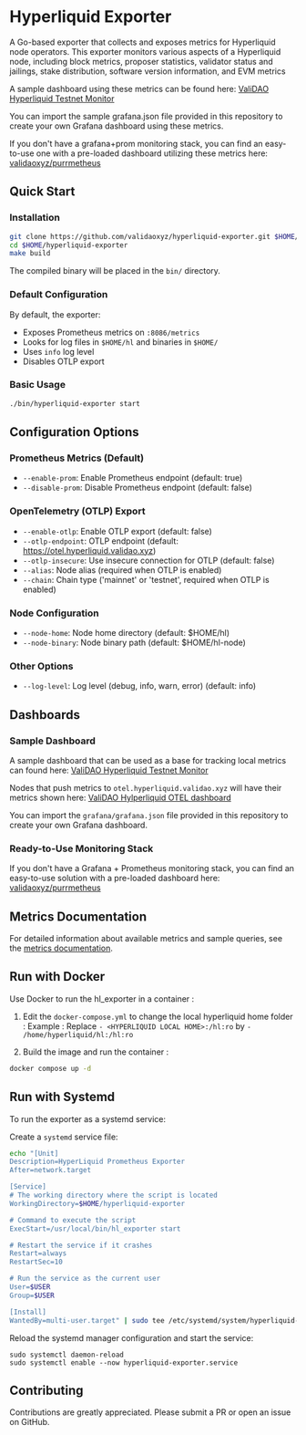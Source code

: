 # Hyperliquid Exporter

A Go-based exporter that collects and exposes metrics for Hyperliquid node operators. This exporter monitors various aspects of a Hyperliquid node, including block metrics, proposer statistics, validator status and jailings, stake distribution, software version information, and EVM metrics

A sample dashboard using these metrics can be found here: [ValiDAO Hyperliquid Testnet Monitor](https://hyperliquid-testnet-monitor.validao.xyz/public-dashboards/ff0fbe53299b4f95bb6e9651826b26e0)

You can import the sample grafana.json file provided in this repository to create your own Grafana dashboard using these metrics.

If you don't have a grafana+prom monitoring stack, you can find an easy-to-use one with a pre-loaded dashboard utilizing these metrics here: [validaoxyz/purrmetheus](https://github.com/validaoxyz/purrmetheus)

## Quick Start

### Installation
```bash
git clone https://github.com/validaoxyz/hyperliquid-exporter.git $HOME/hyperliquid-exporter
cd $HOME/hyperliquid-exporter
make build
```

The compiled binary will be placed in the `bin/` directory.

### Default Configuration

By default, the exporter:
- Exposes Prometheus metrics on `:8086/metrics`
- Looks for log files in `$HOME/hl` and binaries in `$HOME/`
- Uses `info` log level
- Disables OTLP export

### Basic Usage
```bash
./bin/hyperliquid-exporter start
```

## Configuration Options

### Prometheus Metrics (Default)
- `--enable-prom`: Enable Prometheus endpoint (default: true)
- `--disable-prom`: Disable Prometheus endpoint (default: false)

### OpenTelemetry (OTLP) Export
- `--enable-otlp`: Enable OTLP export (default: false)
- `--otlp-endpoint`: OTLP endpoint (default: https://otel.hyperliquid.validao.xyz)
- `--otlp-insecure`: Use insecure connection for OTLP (default: false)
- `--alias`: Node alias (required when OTLP is enabled)
- `--chain`: Chain type ('mainnet' or 'testnet', required when OTLP is enabled)

### Node Configuration
- `--node-home`: Node home directory (default: $HOME/hl)
- `--node-binary`: Node binary path (default: $HOME/hl-node)

### Other Options
- `--log-level`: Log level (debug, info, warn, error) (default: info)

## Dashboards

### Sample Dashboard
A sample dashboard that can be used as a base for tracking local metrics can found here: [ValiDAO Hyperliquid Testnet Monitor](https://hyperliquid-testnet-monitor.validao.xyz/public-dashboards/ff0fbe53299b4f95bb6e9651826b26e0)

Nodes that push metrics to `otel.hyperliquid.validao.xyz` will have their metrics shown here: [ValiDAO Hylperliquid OTEL dashboard](https://otel.hyperliquid.validao.xyz)

You can import the `grafana/grafana.json` file provided in this repository to create your own Grafana dashboard.

### Ready-to-Use Monitoring Stack
If you don't have a Grafana + Prometheus monitoring stack, you can find an easy-to-use solution with a pre-loaded dashboard here: [validaoxyz/purrmetheus](https://github.com/validaoxyz/purrmetheus)

## Metrics Documentation

For detailed information about available metrics and sample queries, see the [metrics documentation](./internal/metrics/README.md).


## Run with Docker

Use Docker to run the hl_exporter in a container :

1. Edit the `docker-compose.yml` to change the local hyperliquid home folder :
Example : Replace
`- <HYPERLIQUID LOCAL HOME>:/hl:ro`
by
`- /home/hyperliquid/hl:/hl:ro` 

2. Build the image and run the container :
```bash
docker compose up -d
```

## Run with Systemd

To run the exporter as a systemd service:

Create a `systemd` service file:

```bash
echo "[Unit]
Description=HyperLiquid Prometheus Exporter
After=network.target

[Service]
# The working directory where the script is located
WorkingDirectory=$HOME/hyperliquid-exporter

# Command to execute the script
ExecStart=/usr/local/bin/hl_exporter start

# Restart the service if it crashes
Restart=always
RestartSec=10

# Run the service as the current user
User=$USER
Group=$USER

[Install]
WantedBy=multi-user.target" | sudo tee /etc/systemd/system/hyperliquid-exporter.service
```

Reload the systemd manager configuration and start the service:

```
sudo systemctl daemon-reload
sudo systemctl enable --now hyperliquid-exporter.service
```

## Contributing

Contributions are greatly appreciated. Please submit a PR or open an issue on GitHub.
